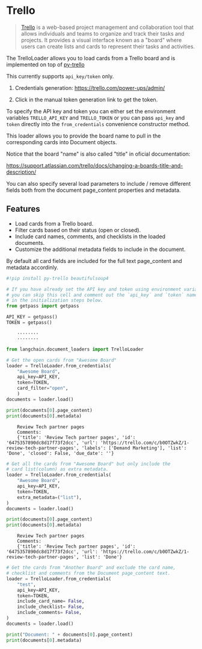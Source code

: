# Trello

>[Trello](https://www.atlassian.com/software/trello) is a web-based project management and collaboration tool that allows individuals and teams to organize and track their tasks and projects. It provides a visual interface known as a "board" where users can create lists and cards to represent their tasks and activities.

The TrelloLoader allows you to load cards from a Trello board and is implemented on top of [py-trello](https://pypi.org/project/py-trello/)

This currently supports `api_key/token` only.

1. Credentials generation: https://trello.com/power-ups/admin/

2. Click in the manual token generation link to get the token.

To specify the API key and token you can either set the environment variables ``TRELLO_API_KEY`` and ``TRELLO_TOKEN`` or you can pass ``api_key`` and ``token`` directly into the `from_credentials` convenience constructor method.

This loader allows you to provide the board name to pull in the corresponding cards into Document objects.

Notice that the board "name" is also called "title" in oficial documentation:

https://support.atlassian.com/trello/docs/changing-a-boards-title-and-description/

You can also specify several load parameters to include / remove different fields both from the document page_content properties and metadata.

## Features
- Load cards from a Trello board.
- Filter cards based on their status (open or closed).
- Include card names, comments, and checklists in the loaded documents.
- Customize the additional metadata fields to include in the document.

By default all card fields are included for the full text page_content and metadata accordinly.



<!-- WARNING: THIS FILE WAS AUTOGENERATED! DO NOT EDIT! Instead, edit the notebook w/the location & name as this file. -->


```python
#!pip install py-trello beautifulsoup4
```


```python
# If you have already set the API key and token using environment variables,
# you can skip this cell and comment out the `api_key` and `token` named arguments
# in the initialization steps below.
from getpass import getpass

API_KEY = getpass()
TOKEN = getpass()
```

<CodeOutputBlock lang="python">

```
    ········
    ········
```

</CodeOutputBlock>


```python
from langchain.document_loaders import TrelloLoader

# Get the open cards from "Awesome Board"
loader = TrelloLoader.from_credentials(
    "Awesome Board",
    api_key=API_KEY,
    token=TOKEN,
    card_filter="open",
    )
documents = loader.load()

print(documents[0].page_content)
print(documents[0].metadata)
```

<CodeOutputBlock lang="python">

```
    Review Tech partner pages
    Comments:
    {'title': 'Review Tech partner pages', 'id': '6475357890dc8d17f73f2dcc', 'url': 'https://trello.com/c/b0OTZwkZ/1-review-tech-partner-pages', 'labels': ['Demand Marketing'], 'list': 'Done', 'closed': False, 'due_date': ''}
```

</CodeOutputBlock>


```python
# Get all the cards from "Awesome Board" but only include the
# card list(column) as extra metadata.
loader = TrelloLoader.from_credentials(
    "Awesome Board",
    api_key=API_KEY,
    token=TOKEN,
    extra_metadata=("list"),
)
documents = loader.load()

print(documents[0].page_content)
print(documents[0].metadata)
```

<CodeOutputBlock lang="python">

```
    Review Tech partner pages
    Comments:
    {'title': 'Review Tech partner pages', 'id': '6475357890dc8d17f73f2dcc', 'url': 'https://trello.com/c/b0OTZwkZ/1-review-tech-partner-pages', 'list': 'Done'}
```

</CodeOutputBlock>


```python
# Get the cards from "Another Board" and exclude the card name,
# checklist and comments from the Document page_content text.
loader = TrelloLoader.from_credentials(
    "test",
    api_key=API_KEY,
    token=TOKEN,
    include_card_name= False,
    include_checklist= False,
    include_comments= False,
)
documents = loader.load()

print("Document: " + documents[0].page_content)
print(documents[0].metadata)
```
